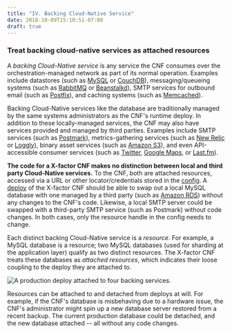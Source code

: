 ```yaml
---
title: "IV. Backing Cloud-Native Service"
date: 2018-10-09T15:10:51-07:00
draft: true
---
```


### Treat backing cloud-native services as attached resources

A *backing Cloud-Native service* is any service the CNF consumes over the orchestration-managed network as part of its normal operation.  Examples include datastores (such as [MySQL](http://dev.mysql.com/) or [CouchDB](http://couchdb.apache.org/)), messaging/queueing systems (such as [RabbitMQ](http://www.rabbitmq.com/) or [Beanstalkd](http://kr.github.com/beanstalkd/)), SMTP services for outbound email (such as [Postfix](http://www.postfix.org/)), and caching systems (such as [Memcached](http://memcached.org/)).

Backing Cloud-Native services like the database are traditionally managed by the same systems administrators as the CNF's runtime deploy.  In addition to these locally-managed services, the CNF may also have services provided and managed by third parties.  Examples include SMTP services (such as [Postmark](http://postmarkapp.com/)), metrics-gathering services (such as [New Relic](http://newrelic.com/) or [Loggly](http://www.loggly.com/)), binary asset services (such as [Amazon S3](http://aws.amazon.com/s3/)), and even API-accessible consumer services (such as [Twitter](http://dev.twitter.com/), [Google Maps](https://developers.google.com/maps/), or [Last.fm](http://www.last.fm/api)).

**The code for a X-factor CNF makes no distinction between local and third party Cloud-Native services.**  To the CNF, both are attached resources, accessed via a URL or other locator/credentials stored in the [config](./config).  A [deploy](./codebase) of the X-factor CNF should be able to swap out a local MySQL database with one managed by a third party (such as [Amazon RDS](http://aws.amazon.com/rds/)) without any changes to the CNF's code.  Likewise, a local SMTP server could be swapped with a third-party SMTP service (such as Postmark) without code changes.  In both cases, only the resource handle in the config needs to change.

Each distinct backing Cloud-Native service is a *resource*.  For example, a MySQL database is a resource; two MySQL databases (used for sharding at the application layer) qualify as two distinct resources.  The X-factor CNF treats these databases as *attached resources*, which indicates their loose coupling to the deploy they are attached to.

<img src="/images/attached-resources.png" class="full" alt="A production deploy attached to four backing services." />

Resources can be attached to and detached from deploys at will.  For example, if the CNF's database is misbehaving due to a hardware issue, the CNF's administrator might spin up a new database server restored from a recent backup.  The current production database could be detached, and the new database attached -- all without any code changes.
